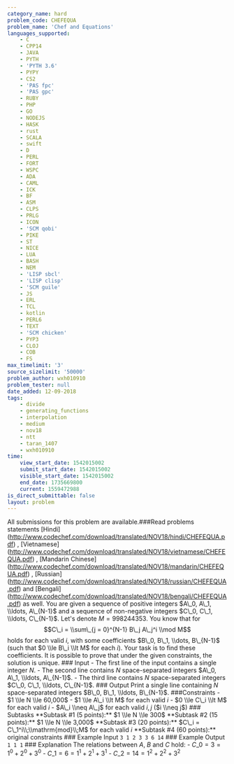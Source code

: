```yaml
---
category_name: hard
problem_code: CHEFEQUA
problem_name: 'Chef and Equations'
languages_supported:
    - C
    - CPP14
    - JAVA
    - PYTH
    - 'PYTH 3.6'
    - PYPY
    - CS2
    - 'PAS fpc'
    - 'PAS gpc'
    - RUBY
    - PHP
    - GO
    - NODEJS
    - HASK
    - rust
    - SCALA
    - swift
    - D
    - PERL
    - FORT
    - WSPC
    - ADA
    - CAML
    - ICK
    - BF
    - ASM
    - CLPS
    - PRLG
    - ICON
    - 'SCM qobi'
    - PIKE
    - ST
    - NICE
    - LUA
    - BASH
    - NEM
    - 'LISP sbcl'
    - 'LISP clisp'
    - 'SCM guile'
    - JS
    - ERL
    - TCL
    - kotlin
    - PERL6
    - TEXT
    - 'SCM chicken'
    - PYP3
    - CLOJ
    - COB
    - FS
max_timelimit: '3'
source_sizelimit: '50000'
problem_author: wxh010910
problem_tester: null
date_added: 12-09-2018
tags:
    - divide
    - generating_functions
    - interpolation
    - medium
    - nov18
    - ntt
    - taran_1407
    - wxh010910
time:
    view_start_date: 1542015002
    submit_start_date: 1542015002
    visible_start_date: 1542015002
    end_date: 1735669800
    current: 1559472988
is_direct_submittable: false
layout: problem
---
```

All submissions for this problem are available.\###Read problems statements \[Hindi\](http://www.codechef.com/download/translated/NOV18/hindi/CHEFEQUA.pdf) , \[Vietnamese\](http://www.codechef.com/download/translated/NOV18/vietnamese/CHEFEQUA.pdf) , \[Mandarin Chinese\](http://www.codechef.com/download/translated/NOV18/mandarin/CHEFEQUA.pdf) , \[Russian\](http://www.codechef.com/download/translated/NOV18/russian/CHEFEQUA.pdf) and \[Bengali\](http://www.codechef.com/download/translated/NOV18/bengali/CHEFEQUA.pdf) as well. You are given a sequence of positive integers $A\_0, A\_1, \\ldots, A\_{N-1}$ and a sequence of non-negative integers $C\_0, C\_1, \\ldots, C\_{N-1}$. Let's denote $M = 998244353$. You know that for $$C\_i = \\sum\_{j = 0}^{N-1} B\_j A\_j^i \\mod M$$ holds for each valid $i$, with some coefficients $B\_0, B\_1, \\dots, B\_{N-1}$ (such that $0 \\le B\_i \\lt M$ for each $i$). Your task is to find these coefficients. It is possible to prove that under the given constraints, the solution is unique. ### Input - The first line of the input contains a single integer $N$. - The second line contains $N$ space-separated integers $A\_0, A\_1, \\ldots, A\_{N-1}$. - The third line contains $N$ space-separated integers $C\_0, C\_1, \\ldots, C\_{N-1}$. ### Output Print a single line containing $N$ space-separated integers $B\_0, B\_1, \\ldots, B\_{N-1}$. ###Constraints - $1 \\le N \\le 60,000$ - $1 \\le A\_i \\lt M$ for each valid $i$ - $0 \\le C\_i \\lt M$ for each valid $i$ - $A\_i \\neq A\_j$ for each valid $i, j$ ($i \\neq j$) ### Subtasks \*\*Subtask #1 (5 points):\*\* $1 \\le N \\le 300$ \*\*Subtask #2 (15 points):\*\* $1 \\le N \\le 3,000$ \*\*Subtask #3 (20 points):\*\* $C\_i = C\_1^i\\;\\mathrm{mod}\\;M$ for each valid $i$ \*\*Subtask #4 (60 points):\*\* original constraints ### Example Input ``` 3 1 2 3 3 6 14 ``` ### Example Output ``` 1 1 1 ``` ### Explanation The relations between $A$, $B$ and $C$ hold: - $C\_0 = 3 = 1^0 + 2^0 + 3^0$ - $C\_1 = 6 = 1^1 + 2^1 + 3^1$ - $C\_2 = 14 = 1^2 + 2^2 + 3^2$

